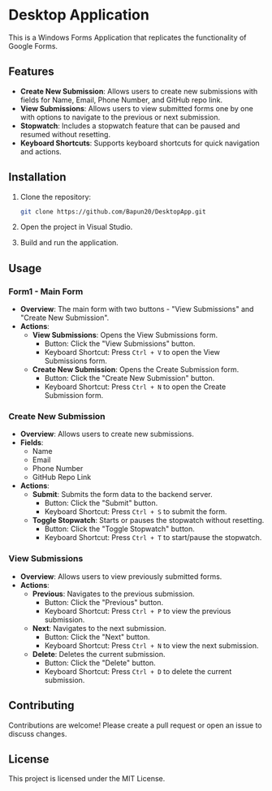 # Desktop Application

This is a Windows Forms Application that replicates the functionality of Google Forms.

## Features

- **Create New Submission**: Allows users to create new submissions with fields for Name, Email, Phone Number, and GitHub repo link.
- **View Submissions**: Allows users to view submitted forms one by one with options to navigate to the previous or next submission.
- **Stopwatch**: Includes a stopwatch feature that can be paused and resumed without resetting.
- **Keyboard Shortcuts**: Supports keyboard shortcuts for quick navigation and actions.

## Installation

1. Clone the repository:

    ```sh
    git clone https://github.com/Bapun20/DesktopApp.git
    ```

2. Open the project in Visual Studio.

3. Build and run the application.

## Usage

### Form1 - Main Form

- **Overview**: The main form with two buttons - "View Submissions" and "Create New Submission".
- **Actions**:
  - **View Submissions**: Opens the View Submissions form.
    - Button: Click the "View Submissions" button.
    - Keyboard Shortcut: Press `Ctrl + V` to open the View Submissions form.
  - **Create New Submission**: Opens the Create Submission form.
    - Button: Click the "Create New Submission" button.
    - Keyboard Shortcut: Press `Ctrl + N` to open the Create Submission form.

### Create New Submission

- **Overview**: Allows users to create new submissions.
- **Fields**:
  - Name
  - Email
  - Phone Number
  - GitHub Repo Link
- **Actions**:
  - **Submit**: Submits the form data to the backend server.
    - Button: Click the "Submit" button.
    - Keyboard Shortcut: Press `Ctrl + S` to submit the form.
  - **Toggle Stopwatch**: Starts or pauses the stopwatch without resetting.
    - Button: Click the "Toggle Stopwatch" button.
    - Keyboard Shortcut: Press `Ctrl + T` to start/pause the stopwatch.

### View Submissions

- **Overview**: Allows users to view previously submitted forms.
- **Actions**:
  - **Previous**: Navigates to the previous submission.
    - Button: Click the "Previous" button.
    - Keyboard Shortcut: Press `Ctrl + P` to view the previous submission.
  - **Next**: Navigates to the next submission.
    - Button: Click the "Next" button.
    - Keyboard Shortcut: Press `Ctrl + N` to view the next submission.
  - **Delete**: Deletes the current submission.
    - Button: Click the "Delete" button.
    - Keyboard Shortcut: Press `Ctrl + D` to delete the current submission.

## Contributing

Contributions are welcome! Please create a pull request or open an issue to discuss changes.

## License

This project is licensed under the MIT License.
